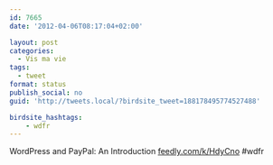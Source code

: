 ```yaml
---
id: 7665
date: '2012-04-06T08:17:04+02:00'

layout: post
categories:
  - Vis ma vie
tags:
  - tweet
format: status
publish_social: no
guid: 'http://tweets.local/?birdsite_tweet=188178495774527488'

birdsite_hashtags:
    - wdfr
---
```


WordPress and PayPal: An Introduction [feedly.com/k/HdyCno](http://feedly.com/k/HdyCno) #wdfr